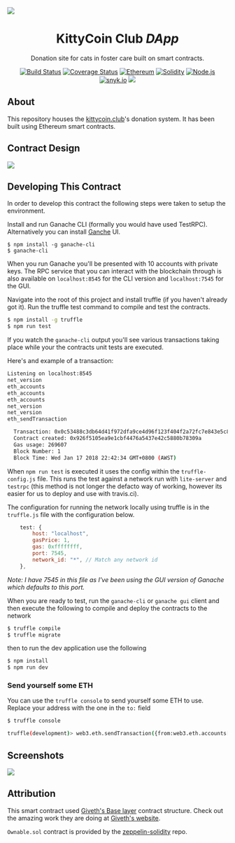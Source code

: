 <img src="https://raw.github.com/fluffycatware/kittycoin-club/master/img/project-banner.png" data-canonical-src="https://raw.github.com/fluffycatware/kittycoin-club/master/img/project-banner.png" align="center"/>

<div align = "center">
    <h1>KittyCoin Club <em>DApp</em></h1>
    <p>Donation site for cats in foster care built on smart contracts.</p>
    <a href="https://travis-ci.org/fluffycatware/kittycoin-club" target="_blank"><img src="https://travis-ci.org/fluffycatware/kittycoin-club.svg?branch=master" alt="Build Status"></a>
    <a href='https://coveralls.io/github/fluffycatware/kittycoin-club'><img src='https://coveralls.io/repos/github/fluffycatware/kittycoin-club/badge.svg' alt='Coverage Status' /></a>
    <a href="https://www.ethereum.org/" target="_blank"><img src="https://img.shields.io/badge/Ethereum-ETH-blue.svg" alt="Ethereum"></a>
    <a href="https://solidity.readthedocs.io" target="_blank"><img src="https://img.shields.io/badge/Solidity-%5E0.4.18-blue.svg" alt="Solidity"></a>
    <a href="https://nodejs.org/" target="_blank"><img src="https://img.shields.io/badge/Node.js-%5E9.2.0-blue.svg" alt="Node.js"></a>
    <a href="https://snyk.io/test/github/fluffycatware/kittycoin-club.git" target="_blank"><img src="https://snyk.io/test/github/fluffycatware/kittycoin-club.git/badge.svg" alt="snyk.io"></a>
    <a href="https://codeclimate.com/github/fluffycatware/kittycoin-club/maintainability"><img src="https://api.codeclimate.com/v1/badges/8637d69c2bd4bf1702a6/maintainability" /></a>
</div>

## About

This repository houses the [kittycoin.club](https://kittycoin.club)'s donation system. It has been built using Ethereum smart contracts.

## Contract Design

<img src="https://raw.github.com/fluffycatware/kittycoin-club/master/img/KittyCoinClub-design.png" data-canonical-src="https://raw.github.com/fluffycatware/kittycoin-club/master/img/KittyCoinClub-design.png" align="center"/>

## Developing This Contract

In order to develop this contract the following steps were taken to setup the environment.

Install and run Ganache CLI (formally you would have used TestRPC). Alternatively you can install [Ganche](http://truffleframework.com/ganache/) UI.

```
$ npm install -g ganache-cli
$ ganache-cli
```

When you run Ganache you'll be presented with 10 accounts with private keys. The RPC service that you can interact with the blockchain through is also available on `localhost:8545` for the CLI version and `localhost:7545` for the GUI.

Navigate into the root of this project and install truffle (if you haven't already got it). Run the truffle test command to compile and test the contracts.

```bash
$ npm install -g truffle
$ npm run test
```

If you watch the `ganache-cli` output you'll see various transactions taking place while your the contracts unit tests are executed.

Here's and example of a transaction:

```bash
Listening on localhost:8545
net_version
eth_accounts
eth_accounts
eth_accounts
net_version
net_version
eth_sendTransaction

  Transaction: 0x0c53488c3db64d41f972dfa9ce4d96f123f404f2a72fc7e843e5c8265b34c8ee
  Contract created: 0x926f5105ea9e1cbf4476a5437e42c5880b78309a
  Gas usage: 269607
  Block Number: 1
  Block Time: Wed Jan 17 2018 22:42:34 GMT+0800 (AWST)
```

When `npm run test` is executed it uses the config within the `truffle-config.js` file. This runs the test against a network run with `lite-server` and `testrpc` (this method is not longer the defacto way of working, however its easier for us to deploy and use with travis.ci).

The configuration for running the network locally using truffle is in the `truffle.js` file with the configuration below.

```javascript
    test: {
        host: "localhost",
        gasPrice: 1,
        gas: 0xffffffff,
        port: 7545,
        network_id: "*", // Match any network id
    },
```

*Note: I have 7545 in this file as I've been using the GUI version of Ganache which defaults to this port.*

When you are ready to test, run the `ganache-cli` or `ganache gui` client and then execute the following to compile and deploy the contracts to the network

```bash
$ truffle compile
$ truffle migrate
```

then to run the dev application use the following

```bash
$ npm install
$ npm run dev
```

### Send yourself some ETH

You can use the `truffle console` to send yourself some ETH to use. Replace your address with the one in the `to:` field

```bash
$ truffle console

truffle(development)> web3.eth.sendTransaction({from:web3.eth.accounts[0], to:'0xb39274C9887d314Ba65dA9929f3d0E94893570A7', value: web3.toWei(20, "ether")})
```

## Screenshots

<img src="https://raw.github.com/fluffycatware/kittycoin-club/master/img/project-dashboard.png" data-canonical-src="https://raw.github.com/fluffycatware/kittycoin-club/master/img/project-dashboard.png" align="center"/>

## Attribution

This smart contract used [Giveth's Base layer](https://github.com/Giveth/common-contract-deps) contract structure. Check out the amazing work they are doing at [Giveth's website](https://github.com/Giveth/website).

`Ownable.sol` contract is provided by the [zeppelin-solidity](https://github.com/OpenZeppelin/zeppelin-solidity) repo.
